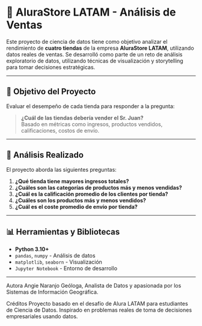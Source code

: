 # 🛒 AluraStore LATAM - Análisis de Ventas

Este proyecto de ciencia de datos tiene como objetivo analizar el rendimiento de **cuatro tiendas** de la empresa **AluraStore LATAM**, utilizando datos reales de ventas. Se desarrolló como parte de un reto de análisis exploratorio de datos, utilizando técnicas de visualización y storytelling para tomar decisiones estratégicas.

---

## 🎯 Objetivo del Proyecto

Evaluar el desempeño de cada tienda para responder a la pregunta:  
> **¿Cuál de las tiendas debería vender el Sr. Juan?**  
> Basado en métricas como ingresos, productos vendidos, calificaciones, costos de envío.

---

## 🧪 Análisis Realizado

El proyecto aborda las siguientes preguntas:

1. **¿Qué tienda tiene mayores ingresos totales?**
2. **¿Cuáles son las categorías de productos más y menos vendidas?**
3. **¿Cuál es la calificación promedio de los clientes por tienda?**
4. **¿Cuáles son los productos más y menos vendidos?**
5. **¿Cuál es el coste promedio de envío por tienda?**

---

## 📊 Herramientas y Bibliotecas

- **Python 3.10+**
- `pandas`, `numpy` - Análisis de datos
- `matplotlib`, `seaborn` - Visualización
- `Jupyter Notebook` - Entorno de desarrollo

---



Autora
Angie Naranjo
Geóloga, Analista de Datos y apasionada por los Sistemas de Información Geográfica.

Créditos
Proyecto basado en el desafío de Alura LATAM para estudiantes de Ciencia de Datos.
Inspirado en problemas reales de toma de decisiones empresariales usando datos.